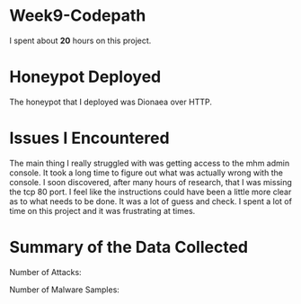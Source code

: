# Week9-Codepath
I spent about **20** hours on this project.
# Honeypot Deployed
The honeypot that I deployed was Dionaea over HTTP.

# Issues I Encountered
The main thing I really struggled with was getting access to the mhm admin console. It took a long time to figure out what was actually wrong with the console. I soon discovered, after many hours of research, that I was missing the tcp 80 port. I feel like the instructions could have been a little more clear as to what needs to be done. It was a lot of guess and check. I spent a lot of time on this project and it was frustrating at times.
# Summary of the Data Collected
Number of Attacks:

Number of Malware Samples: 
